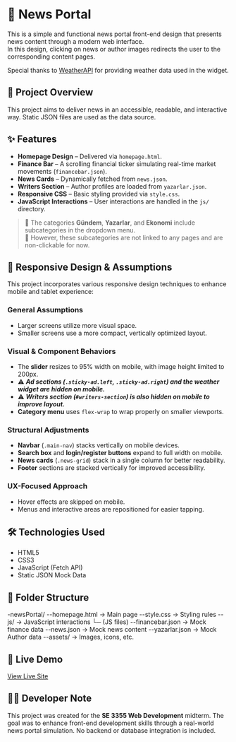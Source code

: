 # 📰 News Portal

This is a simple and functional news portal front-end design that presents news content through a modern web interface.  
In this design, clicking on news or author images redirects the user to the corresponding content pages.

Special thanks to [WeatherAPI](https://www.weatherapi.com/weather/q/izmir-2437419) for providing weather data used in the widget.

## 📌 Project Overview

This project aims to deliver news in an accessible, readable, and interactive way. Static JSON files are used as the data source.

## ✨ Features

- **Homepage Design** – Delivered via `homepage.html`.
- **Finance Bar** – A scrolling financial ticker simulating real-time market movements (`financebar.json`).
- **News Cards** – Dynamically fetched from `news.json`.
- **Writers Section** – Author profiles are loaded from `yazarlar.json`.
- **Responsive CSS** – Basic styling provided via `style.css`.
- **JavaScript Interactions** – User interactions are handled in the `js/` directory.
> 📂 The categories **Gündem**, **Yazarlar**, and **Ekonomi** include subcategories in the dropdown menu.  
> 🔗 However, these subcategories are not linked to any pages and are non-clickable for now.


## 📱 Responsive Design & Assumptions

This project incorporates various responsive design techniques to enhance mobile and tablet experience:

### General Assumptions

- Larger screens utilize more visual space.
- Smaller screens use a more compact, vertically optimized layout.

### Visual & Component Behaviors

- The **slider** resizes to 95% width on mobile, with image height limited to 200px.
- ⚠️ ***Ad sections (`.sticky-ad.left`, `.sticky-ad.right`) and the weather widget are hidden on mobile.***
- ⚠️ ***Writers section (`#writers-section`) is also hidden on mobile to improve layout.***
- **Category menu** uses `flex-wrap` to wrap properly on smaller viewports.

### Structural Adjustments

- **Navbar** (`.main-nav`) stacks vertically on mobile devices.
- **Search box** and **login/register buttons** expand to full width on mobile.
- **News cards** (`.news-grid`) stack in a single column for better readability.
- **Footer** sections are stacked vertically for improved accessibility.

### UX-Focused Approach

- Hover effects are skipped on mobile.
- Menus and interactive areas are repositioned for easier tapping.

## 🛠️ Technologies Used

- HTML5  
- CSS3  
- JavaScript (Fetch API)  
- Static JSON Mock Data  

## 📁 Folder Structure

-newsPortal/
  --homepage.html        → Main page
  --style.css            → Styling rules
  --js/                  → JavaScript interactions
      └─ (JS files)
  --financebar.json      → Mock finance data
  --news.json            → Mock news content
  --yazarlar.json        → Mock Author data
  --assets/              → Images, icons, etc.



## 🔗 Live Demo

[View Live Site](https://omdgn.github.io/newsPortal/homepage.html)

## 🧑‍💻 Developer Note

This project was created for the **SE 3355 Web Development** midterm. The goal was to enhance front-end development skills through a real-world news portal simulation. No backend or database integration is included.

